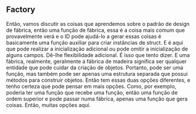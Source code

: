 ## Factory

Então, vamos discutir as coisas que aprendemos sobre o padrão de design de fábrica, então uma função de fábrica, essa é
a coisa mais comum que provavelmente verá e o ID pode ajudá-lo a gerar essas coisas é basicamente uma função auxiliar
para criar instâncias de struct. E é aqui que pode realizar a inicialização adicional ou pode omitir a inicialização 
de alguns campos. Dê-lhe flexibilidade adicional. É isso que tento dizer. E uma fábrica, realmente, geralmente a fábrica
de madeira significa ser qualquer entidade que pode cuidar da criação de objetos. Portanto, pode ser uma função, mas 
também pode ser apenas uma estrutura separada que possui métodos para construir objetos. Então tem essas duas opções 
diferentes, e tenho certeza que pode pensar em mais opções. Como, por exemplo, poderia ter uma função que recebe uma 
função, então uma função de ordem superior e pode passar numa fábrica, apenas uma função que gera coisas. Então, 
muitas opções aqui.